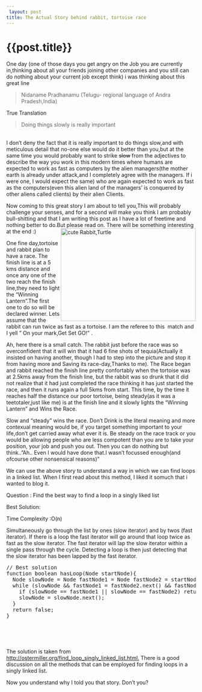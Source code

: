 ```yaml
---
 layout: post
title: The Actual Story behind rabbit, tortoise race
--- 
```

 {{post.title}}
======================================================
<p>One day (one of those days you get angry on the Job you are currently in,thinking about all your friends joining other companies and you still can do nothing about your current job except think) i was thinking about this great line</p>
<blockquote>
<p>Nidaname Pradhanamu (Telugu- regional language of Andra Pradesh,India)</p>
</blockquote>
<p>True Translation</p>
<blockquote>
<p>Doing things slowly is really important</p>
</blockquote>
<p><br/>I don&#8217;t deny the fact that it is really important to do things slow,and with meticulous detail that no-one else would do it better than you,but at the same time you would probably want to strike <strike>slow</strike> from the adjectives to describe the way you work in this modern times where humans are expected to work as fast as computers by the alien managers(the mother earth is already under attack,and I completely agree with the managers. If i were one, I would expect the same) who are again expected to work as fast as the computers(even this alien land of the managers&#8217; is conquered by other aliens called clients) by their alien Clients.</p>
<p>Now coming to this great story I am about to tell you,This will probably challenge your senses, and for a second will make you think I am probably bull-shitting and that I am writing this post as I have a lot of freetime and nothing better to do.But please read on. There will be something interesting at the end :) <img align="right" alt="cute Rabbit,Turtle" height="246" src="http://servicenowdiary.com/wp-content/uploads/2012/02/rabbit_turtle.jpg" width="359"/></p>
<p>One fine day,tortoise and rabbit plan to have a race. The finish line is at a 5 kms distance and once any one of the two reach the finish line,they need to light the &#8220;Winning Lantern&#8221;.The first one to do so will be declared winner. Lets assume that the rabbit can run twice as fast as a tortoise. I am the referee to this  match and I yell &#8221; On your mark,Get Set GO!&#8221; .</p>
<p>Ah, here there is a small catch. The rabbit just before the race was so overconfident that it will win that it had 6 fine shots of tequia(Actually it insisted on having another, though I had to step into the picture and stop it from having more and Saving its race-day,Thanks to me). The Race began and rabbit reached the finish line pretty confortably when the tortoise was at 2.5kms away from the finish line, but the rabbit was so drunk that it did not realize that it had just completed the race thinking it has just started the race, and then it runs again a full 5kms from start. This time, by the time it reaches half the distance our poor tortoise, being steady(as it was a teetotaler,just like me) is at the finish line and it slowly lights the &#8220;Winning Lantern&#8221; and Wins the Race.</p>
<p>Slow and &#8220;steady&#8221; wins the race. Don&#8217;t Drink is the literal meaning and more contexual meaning would be, if you target something important to your life,don&#8217;t get carried away what ever it is. Be steady on the race track or you would be allowing people who are less compotent than you are to take your position, your job and push you out. Then you can do nothing but think..&#8221;Ah.. Even I would have done that.I wasn&#8217;t focussed enough(and ofcourse other nonsensical reasons)&#8221;</p>
<p>We can use the above story to understand a way in which we can find loops in a linked list. When I first read about this method, I liked it somuch that i wanted to blog it.</p>
<p>Question&#160;: Find the best way to find a loop in a singly liked list</p>
<p>Best Solution:</p>
<p>Time Complexity :O(n)</p>
<p>Simultaneously go through the list by ones (slow iterator) and by  twos (fast iterator). If there is a loop the fast iterator will go  around that loop twice as fast as the slow iterator.  The fast iterator  will lap the slow iterator within a single pass through the cycle.   Detecting a loop is then just detecting that the slow iterator has been  lapped by the fast iterator.</p>
<pre class="prettyprint">// Best solution
function boolean hasLoop(Node startNode){
  Node slowNode = Node fastNode1 = Node fastNode2 = startNode;
  while (slowNode &amp;&amp; fastNode1 = fastNode2.next() &amp;&amp; fastNode2 = fastNode1.next()){
    if (slowNode == fastNode1 || slowNode == fastNode2) return true;
    slowNode = slowNode.next();
  }
  return false;
}<br/><br/><br/><br/> </pre>
<p>The solution is taken from <a href="http://ostermiller.org/find_loop_singly_linked_list.html.">http://ostermiller.org/find_loop_singly_linked_list.html.</a> There is a good discussion on all the methods that can be employed for finding loops in a singly linked list.</p>
<p>Now you understand why I told you that story. Don&#8217;t you?</p>